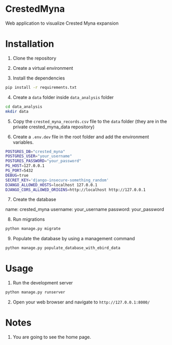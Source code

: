 # CrestedMyna

Web application to visualize Crested Myna expansion


# Installation

1. Clone the repository

2. Create a virtual environment

3. Install the dependencies

```bash
pip install -r requirements.txt
```
4. Create a `data` folder inside `data_analysis` folder

```bash
cd data_analysis
mkdir data
```

5. Copy the `crested_myna_records.csv` file to the `data` folder (they are in the private crested_myna_data repository)

6. Create a `.env.dev` file in the root folder and add the environment variables.

```bash
POSTGRES_DB="crested_myna"
POSTGRES_USER="your_username"
POSTGRES_PASSWORD="your_password"
PG_HOST=127.0.0.1
PG_PORT=5432
DEBUG=true
SECRET_KEY='django-insecure-something_random'
DJANGO_ALLOWED_HOSTS=localhost 127.0.0.1
DJANGO_CORS_ALLOWED_ORIGINS=http://localhost http://127.0.0.1
```

7. Create the database

name: crested_myna
username: your_username
password: your_password

8. Run migrations

```bash
python manage.py migrate
```

9. Populate the database by using a management command

```bash
python manage.py populate_database_with_ebird_data
```

# Usage

1. Run the development server

```bash
python manage.py runserver
```

2. Open your web browser and navigate to `http://127.0.0.1:8000/`   


# Notes

1. You are going to see the home page.
